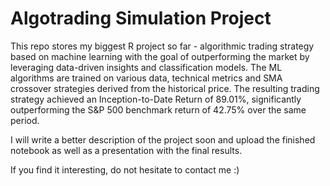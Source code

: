 # Algotrading Simulation Project

This repo stores my biggest R project so far - algorithmic trading strategy based on machine learning with the goal of outperforming the market by leveraging data-driven insights and classification models. The ML algorithms are trained on various data, technical metrics and SMA crossover strategies derived from the historical price. The resulting trading strategy achieved an Inception-to-Date Return of 89.01%, significantly outperforming the S&P 500 benchmark return of 42.75% over the same period. 

I will write a better description of the project soon and upload the finished notebook as well as a presentation with the final results.

If you find it interesting, do not hesitate to contact me :)
